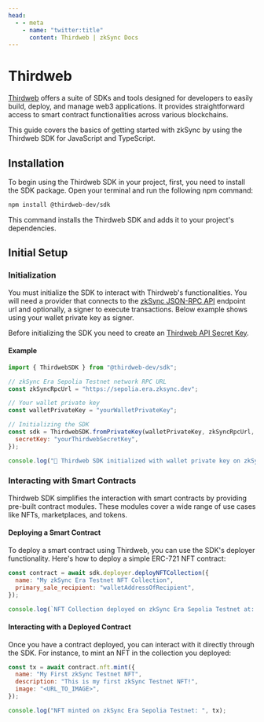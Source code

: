 ```yaml
---
head:
  - - meta
    - name: "twitter:title"
      content: Thirdweb | zkSync Docs
---
```


# Thirdweb

[Thirdweb](https://thirdweb.com) offers a suite of SDKs and tools designed for developers to easily build, deploy, and manage web3 applications. It provides straightforward access to smart contract functionalities across various blockchains.

This guide covers the basics of getting started with zkSync by using the Thirdweb SDK for JavaScript and TypeScript.

## Installation

To begin using the Thirdweb SDK in your project, first, you need to install the SDK package. Open your terminal and run the following npm command:

```bash
npm install @thirdweb-dev/sdk
```

This command installs the Thirdweb SDK and adds it to your project's dependencies.

## Initial Setup

### Initialization

You must initialize the SDK to interact with Thirdweb's functionalities. You will need a provider that connects to the [zkSync JSON-RPC API](https://docs.zksync.io/build/api.html) endpoint url and optionally, a signer to execute transactions. Below example shows using your wallet private key as signer.

Before initializing the SDK you need to create an [Thirdweb API Secret Key](https://thirdweb.com/create-api-key).

#### Example

```javascript
import { ThirdwebSDK } from "@thirdweb-dev/sdk";

// zkSync Era Sepolia Testnet network RPC URL
const zkSyncRpcUrl = "https://sepolia.era.zksync.dev";

// Your wallet private key
const walletPrivateKey = "yourWalletPrivateKey";

// Initializing the SDK
const sdk = ThirdwebSDK.fromPrivateKey(walletPrivateKey, zkSyncRpcUrl, {
  secretKey: "yourThirdwebSecretKey",
});

console.log("🚀 Thirdweb SDK initialized with wallet private key on zkSync Era Sepolia Testnet");
```

### Interacting with Smart Contracts

Thirdweb SDK simplifies the interaction with smart contracts by providing pre-built contract modules. These modules cover a wide range of use cases like NFTs, marketplaces, and tokens.

#### Deploying a Smart Contract

To deploy a smart contract using Thirdweb, you can use the SDK's deployer functionality. Here's how to deploy a simple ERC-721 NFT contract:

```javascript
const contract = await sdk.deployer.deployNFTCollection({
  name: "My zkSync Era Testnet NFT Collection",
  primary_sale_recipient: "walletAddressOfRecipient",
});

console.log(`NFT Collection deployed on zkSync Era Sepolia Testnet at: ${contract.address}`);
```

#### Interacting with a Deployed Contract

Once you have a contract deployed, you can interact with it directly through the SDK. For instance, to mint an NFT in the collection you deployed:

```javascript
const tx = await contract.nft.mint({
  name: "My First zkSync Testnet NFT",
  description: "This is my first zkSync Testnet NFT!",
  image: "<URL_TO_IMAGE>",
});

console.log("NFT minted on zkSync Era Sepolia Testnet: ", tx);
```

